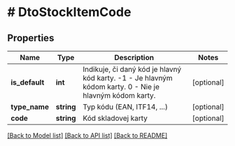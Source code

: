 # # DtoStockItemCode

## Properties

Name | Type | Description | Notes
------------ | ------------- | ------------- | -------------
**is_default** | **int** | Indikuje, či daný kód je hlavný kód karty.  -1 - Je hlavným kódom karty.  0 - Nie je hlavným kódom karty. | [optional]
**type_name** | **string** | Typ kódu (EAN, ITF14, ...) | [optional]
**code** | **string** | Kód skladovej karty | [optional]

[[Back to Model list]](../../README.md#models) [[Back to API list]](../../README.md#endpoints) [[Back to README]](../../README.md)

